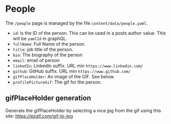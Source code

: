 # People
The `/people` page is managed by the file `content/data/people.yaml`.

- `id`: is the ID of the person. This can be used in a posts author value. This will be `yamlId` in graphQL.
- `fullName`: Full Name of the person.
- `title`: job title of the person.
- `bio`: The biography of the person
- `email`: email of person
- `linkedIn`: LinkedIn suffix. URL min `https://www.linkedin.com/`
- `github`: GitHub suffix. URL min `https://www.github.com/`
- `gifPlaceHolder`: An image of the GIF. See below.
- `profilePictureGif`: The gif for the person.

## gifPlaceHolder generation
Generate the gifPlaceHolder by selecting a nice jpg from the gif using this site: https://ezgif.com/gif-to-jpg
